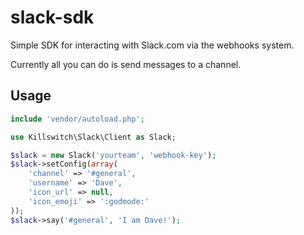 slack-sdk
=========

Simple SDK for interacting with Slack.com via the webhooks system.

Currently all you can do is send messages to a channel.

## Usage ##

```php
include 'vendor/autoload.php';

use Killswitch\Slack\Client as Slack;

$slack = new Slack('yourteam', 'webhook-key');
$slack->setConfig(array(
    'channel' => '#general',
    'username' => 'Dave',
    'icon_url' => null,
    'icon_emoji' => ':godmode:'
));
$slack->say('#general', 'I am Dave!');
```
